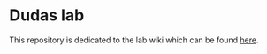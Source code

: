# Dudas lab

This repository is dedicated to the lab wiki which can be found [here](https://github.com/Dudas-lab/General-Info/wiki).